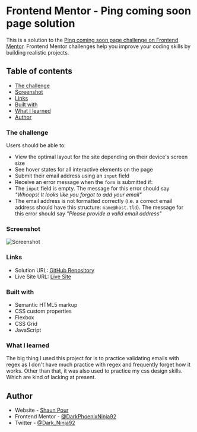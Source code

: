 # Frontend Mentor - Ping coming soon page solution

This is a solution to the [Ping coming soon page challenge on Frontend Mentor](https://www.frontendmentor.io/challenges/ping-single-column-coming-soon-page-5cadd051fec04111f7b848da). Frontend Mentor challenges help you improve your coding skills by building realistic projects.  

## Table of contents

- [The challenge](#the-challenge)
- [Screenshot](#screenshot)
- [Links](#links)
- [Built with](#built-with)
- [What I learned](#what-i-learned)
- [Author](#author)

### The challenge

Users should be able to:
  
- View the optimal layout for the site depending on their device's screen size
- See hover states for all interactive elements on the page
- Submit their email address using an `input` field
- Receive an error message when the `form` is submitted if:
- The `input` field is empty. The message for this error should say *"Whoops! It looks like you forgot to add your email"*
- The email address is not formatted correctly (i.e. a correct email address should have this structure: `name@host.tld`). The message for this error should say *"Please provide a valid email address"*

### Screenshot

![Screenshot](Screenshot.jpg)

### Links

- Solution URL: [GitHub Repository](https://github.com/shaunpour/ping-single-column-coming-soon-page)
- Live Site URL: [Live Site](https://shaunpour.github.io/ping-single-column-coming-soon-page)

### Built with

- Semantic HTML5 markup
- CSS custom properties
- Flexbox
- CSS Grid
- JavaScript

### What I learned

The big thing I used this project for is to practice validating emails with regex as I don't have much practice with regex and frequently forget how it works. Other than that, it was also used to practice my css design skills.
Which are kind of lacking at present.

## Author

- Website - [Shaun Pour](https://scpour.com)
- Frontend Mentor - [@DarkPhoenixNinja92](https://www.frontendmentor.io/profile/DarkPhoenixNinja92)
- Twitter - [@Dark_Ninja92](https://www.twitter.com/Dark_Ninja92)
